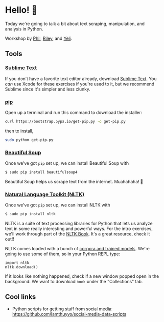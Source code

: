 # Hello! 👻

Today we're going to talk a bit about text scraping, manipulation, and analysis in Python.

Workshop by [Phil](https://github.com/uniphil), [Riley](https://github.com/rileyjshaw), and [Yeli](https://github.com/oa495).

## Tools

### [Sublime Text](https://www.sublimetext.com/)

If you don't have a favorite text editor already, download [Sublime Text](https://www.sublimetext.com/). You _can_ use Xcode for these exercises if you're used to it, but we recommend Sublime since it's simpler and less clunky.

### [pip](https://pip.pypa.io/en/stable/installing/)

Open up a terminal and run this command to download the installer:

```bash
curl https://bootstrap.pypa.io/get-pip.py -o get-pip.py
```

then to install,

```bash
sudo python get-pip.py
```

### [Beautiful Soup](https://www.crummy.com/software/BeautifulSoup/)

Once we've got `pip` set up, we can install Beautiful Soup with

```bash
$ sudo pip install beautifulsoup4
```

Beautiful Soup helps us scrape text from the internet. Muahahaha! 👹

### [Natural Language Toolkit (NLTK)](http://www.nltk.org/)

Once we've got `pip` set up, we can install NLTK with

```bash
$ sudo pip install nltk

```

NLTK is a suite of text processing libraries for Python that lets us analyze text in some really interesting and powerful ways. For the intro exercises, we'll work through part of the [NLTK Book](http://www.nltk.org/book/). It's a great resource, check it out!!

NLTK comes loaded with a bunch of [corpora and trained models](http://www.nltk.org/nltk_data/). We're going to use some of them, so in your Python REPL type:

```
import nltk
nltk.download()
```

If it looks like nothing happened, check if a new window popped open in the background. We want to download `book` under the "Collections" tab.

## Cool links

- Python scripts for getting stuff from social media: https://github.com/lamthuyvo/social-media-data-scripts

